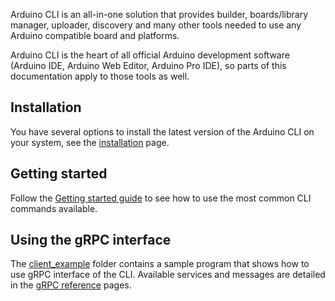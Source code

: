 Arduino CLI is an all-in-one solution that provides builder, boards/library manager, uploader, discovery and many other
tools needed to use any Arduino compatible board and platforms.

Arduino CLI is the heart of all official Arduino development software (Arduino IDE, Arduino Web Editor, Arduino Pro
IDE), so parts of this documentation apply to those tools as well.

## Installation

You have several options to install the latest version of the Arduino CLI on your system, see the [installation] page.

## Getting started

Follow the [Getting started guide] to see how to use the most common CLI commands available.

## Using the gRPC interface

The [client_example] folder contains a sample program that shows how to use gRPC interface of the CLI. Available
services and messages are detailed in the [gRPC reference] pages.

[installation]: installation.md
[getting started guide]: getting-started.md
[client_example]: https://github.com/arduino/arduino-cli/blob/master/client_example
[grpc reference]: rpc/commands
